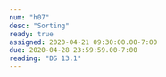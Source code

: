 ```yaml
---
num: "h07"
desc: "Sorting"
ready: true
assigned: 2020-04-21 09:30:00.00-7:00
due: 2020-04-28 23:59:59.00-7:00
reading: "DS 13.1"
---
```

